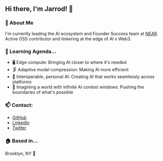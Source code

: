 ## Hi there, I'm Jarrod! 👋

### 🌟 About Me
I'm currently leading the AI ecosystem and Founder Success team at [NEAR](https://github.com/near). Active OSS contributor and tinkering at the edge of AI x Web3.

### 🌱 Learning Agenda...
- 🖥️ Edge compute: Bringing AI closer to where it's needed
- 🗜️ Adaptive model compression: Making AI more efficient
- 🤝 Interoperable, personal AI: Creating AI that works seamlessly across platforms
- 🌌 Imagining a world with infinite AI context windows: Pushing the boundaries of what's possible

### 📫 Contact:
- [GitHub](https://github.com/jbarnes850)
- [LinkedIn](https://www.linkedin.com/in/jarrodbarnes/)
- [Twitter](https://x.com/JarrodBarnes)

### 🏠 Based in...
Brooklyn, NY 🗽
